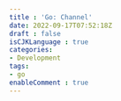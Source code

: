 ```yaml
---
title : 'Go: Channel'
date: 2022-09-17T07:52:18Z
draft : false
isCJKLanguage : true
categories:
- Development
tags:
- go
enableComment : true
---
```

